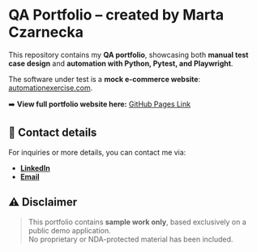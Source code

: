# QA Portfolio – created by Marta Czarnecka



This repository contains my **QA portfolio**, showcasing both **manual test case design** and **automation with Python, Pytest, and Playwright**.  

The software under test is a **mock e-commerce website**: [automationexercise.com](https://www.automationexercise.com/).  

➡️ **View full portfolio website here:** [GitHub Pages Link](https://<your-username>.github.io/qa-portfolio/)



## 📩 Contact details

For inquiries or more details, you can contact me via:  
- [**LinkedIn**](www.linkedin.com/in/marta-czarnecka-40406878) 
- [**Email**](martaczarneckaqa@gmail.com)




## ⚠️ Disclaimer

> This portfolio contains **sample work only**, based exclusively on a public demo application.  
> No proprietary or NDA-protected material has been included.
